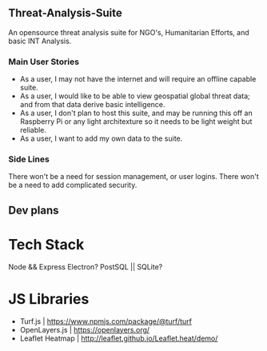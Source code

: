 ## Threat-Analysis-Suite
An opensource threat analysis suite for NGO's, Humanitarian Efforts, and basic INT Analysis.

### Main User Stories
* As a user, I may not have the internet and will require an offline capable suite.
* As a user, I would like to be able to view geospatial global threat data; and from that data derive basic intelligence.
* As a user, I don't plan to host this suite, and may be running this off an Raspberry Pi or any light architexture so it needs to be light weight but reliable.
* As a user, I want to add my own data to the suite.

### Side Lines
There won't be a need for session management, or user logins.
There won't be a need to add complicated security.

## Dev plans

# Tech Stack
Node && Express
Electron?
PostSQL || SQLite?

# JS Libraries
* Turf.js           | https://www.npmjs.com/package/@turf/turf
* OpenLayers.js     | https://openlayers.org/
* Leaflet Heatmap   | http://leaflet.github.io/Leaflet.heat/demo/
